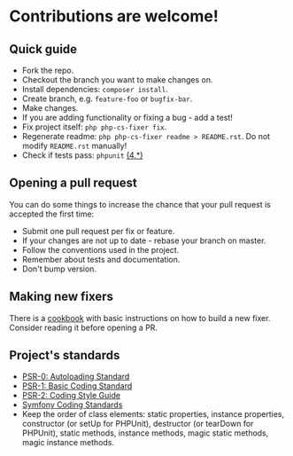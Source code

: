 # Contributions are welcome!

## Quick guide

 * Fork the repo.
 * Checkout the branch you want to make changes on.
 * Install dependencies: `composer install`.
 * Create branch, e.g. `feature-foo` or `bugfix-bar`.
 * Make changes.
 * If you are adding functionality or fixing a bug - add a test!
 * Fix project itself: `php php-cs-fixer fix`.
 * Regenerate readme: `php php-cs-fixer readme > README.rst`. Do not modify `README.rst` manually!
 * Check if tests pass: `phpunit` [(4.*)](https://phpunit.de/manual/current/en/installation.html)

## Opening a pull request

You can do some things to increase the chance that your pull request is accepted the first time:

 * Submit one pull request per fix or feature.
 * If your changes are not up to date - rebase your branch on master.
 * Follow the conventions used in the project.
 * Remember about tests and documentation.
 * Don't bump version.

## Making new fixers

There is a [cookbook](https://github.com/FriendsOfPHP/PHP-CS-Fixer/blob/master/COOKBOOK-FIXERS.md) with basic instructions on how to build a new fixer. Consider reading it
before opening a PR.

## Project's standards

 * [PSR-0: Autoloading Standard](https://github.com/php-fig/fig-standards/blob/master/accepted/PSR-0.md)
 * [PSR-1: Basic Coding Standard](https://github.com/php-fig/fig-standards/blob/master/accepted/PSR-1-basic-coding-standard.md)
 * [PSR-2: Coding Style Guide](https://github.com/php-fig/fig-standards/blob/master/accepted/PSR-2-coding-style-guide.md)
 * [Symfony Coding Standards](http://symfony.com/doc/current/contributing/code/standards.html)
 * Keep the order of class elements: static properties, instance properties, constructor (or setUp for PHPUnit), destructor (or tearDown for PHPUnit), static methods, instance methods, magic static methods, magic instance methods.
